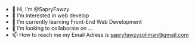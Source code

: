- 👋 Hi, I’m @SapryFawzy
- 👀 I’m interested in web develop
- 🌱 I’m currently learning Front-End Web Development
- 💞️ I’m looking to collaborate on ...
- 📫 How to reach me my Email Adress is sapryfawzysoliman@gmail.com 

<!---
SapryFawzy/SapryFawzy is a ✨ special ✨ repository because its `README.md` (this file) appears on your GitHub profile.
You can click the Preview link to take a look at your changes.
--->
